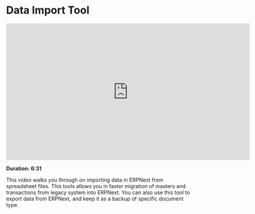 <!-- add-breadcrumbs -->
<!-- add-breadcrumbs -->
# Data Import Tool

<iframe width="660" height="371" src="https://www.youtube.com/embed/Ta2Xx3QoK3E" frameborder="0" allowfullscreen></iframe>

**Duration: 6:31**

This video walks you through on importing data in ERPNext from spreadsheet files. This tools allows you in faster migration of masters and transactions from legacy system into ERPNext. You can also use this tool to export data from ERPNext, and keep it as a backup of specific document type.

